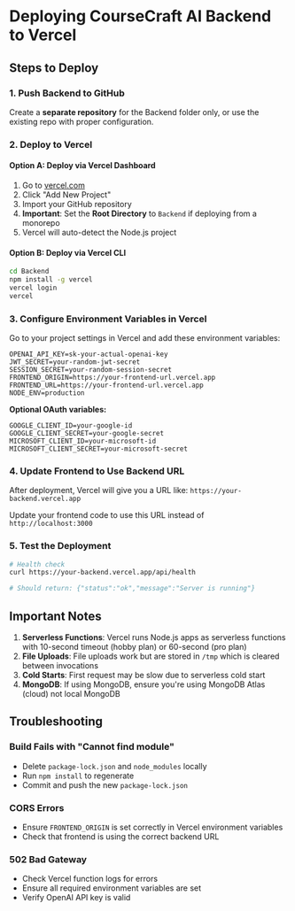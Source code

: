 # Deploying CourseCraft AI Backend to Vercel

## Steps to Deploy

### 1. Push Backend to GitHub
Create a **separate repository** for the Backend folder only, or use the existing repo with proper configuration.

### 2. Deploy to Vercel

#### Option A: Deploy via Vercel Dashboard
1. Go to [vercel.com](https://vercel.com)
2. Click "Add New Project"
3. Import your GitHub repository
4. **Important**: Set the **Root Directory** to `Backend` if deploying from a monorepo
5. Vercel will auto-detect the Node.js project

#### Option B: Deploy via Vercel CLI
```bash
cd Backend
npm install -g vercel
vercel login
vercel
```

### 3. Configure Environment Variables in Vercel

Go to your project settings in Vercel and add these environment variables:

```
OPENAI_API_KEY=sk-your-actual-openai-key
JWT_SECRET=your-random-jwt-secret
SESSION_SECRET=your-random-session-secret
FRONTEND_ORIGIN=https://your-frontend-url.vercel.app
FRONTEND_URL=https://your-frontend-url.vercel.app
NODE_ENV=production
```

**Optional OAuth variables:**
```
GOOGLE_CLIENT_ID=your-google-id
GOOGLE_CLIENT_SECRET=your-google-secret
MICROSOFT_CLIENT_ID=your-microsoft-id
MICROSOFT_CLIENT_SECRET=your-microsoft-secret
```

### 4. Update Frontend to Use Backend URL

After deployment, Vercel will give you a URL like: `https://your-backend.vercel.app`

Update your frontend code to use this URL instead of `http://localhost:3000`

### 5. Test the Deployment

```bash
# Health check
curl https://your-backend.vercel.app/api/health

# Should return: {"status":"ok","message":"Server is running"}
```

## Important Notes

1. **Serverless Functions**: Vercel runs Node.js apps as serverless functions with 10-second timeout (hobby plan) or 60-second (pro plan)
2. **File Uploads**: File uploads work but are stored in `/tmp` which is cleared between invocations
3. **Cold Starts**: First request may be slow due to serverless cold start
4. **MongoDB**: If using MongoDB, ensure you're using MongoDB Atlas (cloud) not local MongoDB

## Troubleshooting

### Build Fails with "Cannot find module"
- Delete `package-lock.json` and `node_modules` locally
- Run `npm install` to regenerate
- Commit and push the new `package-lock.json`

### CORS Errors
- Ensure `FRONTEND_ORIGIN` is set correctly in Vercel environment variables
- Check that frontend is using the correct backend URL

### 502 Bad Gateway
- Check Vercel function logs for errors
- Ensure all required environment variables are set
- Verify OpenAI API key is valid
